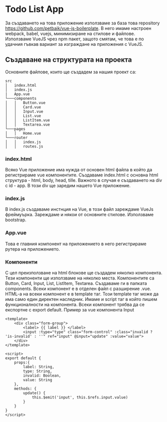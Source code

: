 
# Todo List App

За създаването на това приложение използваме за база това repository https://github.com/petbaik/vue-js-boilerplate. В него имаме настроен webpack, babel, vuejs, минимизиране на стилове и файлове. 
Използваме VueJS чрез npm пакет, защото смятам, че това е по удачния гъвкав вариант за изграждане на приложения с VueJS.

## Създаване на структурата на проекта
Основните файлове, които ще създадем за нашия проект са:
```
src
│   index.html
│   index.js
|   App.vue
└───components
│   │   Button.vue
│   │   Card.vue
│   │   Input.vue
│   │   List.vue
│   │   ListItem.vue
│   │   Textarea.vue
└───pages
│   │   Home.vue
└───router
│   │   index.js
│   │   routes.js
```
### index.html
Всяко Vue приложение има нужда от основен html файла в който да регистрираме vue компонентите. Създаваме index.html с основна html структура - html, body, head, tille. Важното в случая е създаването на div с id - app. В този div ще заредим нашето Vue приложение. 


### index.js
В index.js създаваме инстнция на Vue, в този файл зареждаме VueJs фреймуърка. Зареждаме и някои от основните стилове. Използваме bootstrap. 

### App.vue
Това е главния компонент на приложението в него регистрираме рутера на приложението. 

### Компоненти
С цел преизползване на html блокове ще създадем няколко компонента. Тези компоненти ще използваме на няколко места. Компонентите са Button, Card, Input, List, ListItem, Textarea. Създаваме ги в папката components. Всеки компонент е в отделен файл с разширение .vue. HTML-a на всеки компонент е в template таг. Този template таг може да има само един директен наследник. Имаме и script таг в който пишем функционалности на компонента. Всеки компонент трябва да се експортне с export default. Пример за vue компонента Input
```vue
<template>
    <div class="form-group">
        <label> {{ label }} </label>
        <input :type="type" class="form-control" :class="invalid ? 'is-invalid' : ''" ref="input" @input="update" :value="value">
    </div>
</template>

<script>
export default {
    props:{
        label: String,
        type: String,
        invalid: Boolean,
        value: String
    },
    methods: {
        update() {
            this.$emit('input', this.$refs.input.value)
        }
    }
}
</script>

```
